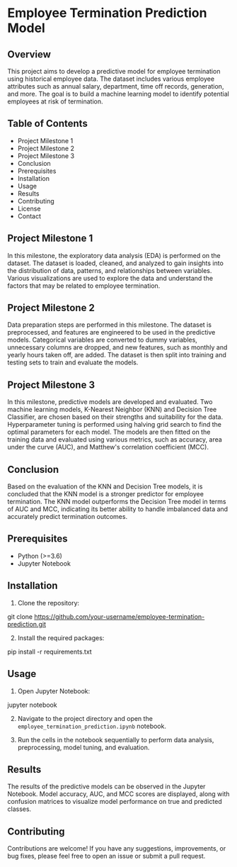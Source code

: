 # Employee Termination Prediction Model

## Overview

This project aims to develop a predictive model for employee termination using historical employee data. The dataset includes various employee attributes such as annual salary, department, time off records, generation, and more. The goal is to build a machine learning model to identify potential employees at risk of termination.

## Table of Contents

- Project Milestone 1
- Project Milestone 2
- Project Milestone 3
- Conclusion
- Prerequisites
- Installation
- Usage
- Results
- Contributing
- License
- Contact

## Project Milestone 1

In this milestone, the exploratory data analysis (EDA) is performed on the dataset. The dataset is loaded, cleaned, and analyzed to gain insights into the distribution of data, patterns, and relationships between variables. Various visualizations are used to explore the data and understand the factors that may be related to employee termination.

## Project Milestone 2

Data preparation steps are performed in this milestone. The dataset is preprocessed, and features are engineered to be used in the predictive models. Categorical variables are converted to dummy variables, unnecessary columns are dropped, and new features, such as monthly and yearly hours taken off, are added. The dataset is then split into training and testing sets to train and evaluate the models.

## Project Milestone 3

In this milestone, predictive models are developed and evaluated. Two machine learning models, K-Nearest Neighbor (KNN) and Decision Tree Classifier, are chosen based on their strengths and suitability for the data. Hyperparameter tuning is performed using halving grid search to find the optimal parameters for each model. The models are then fitted on the training data and evaluated using various metrics, such as accuracy, area under the curve (AUC), and Matthew's correlation coefficient (MCC).

## Conclusion

Based on the evaluation of the KNN and Decision Tree models, it is concluded that the KNN model is a stronger predictor for employee termination. The KNN model outperforms the Decision Tree model in terms of AUC and MCC, indicating its better ability to handle imbalanced data and accurately predict termination outcomes.

## Prerequisites

- Python (>=3.6)
- Jupyter Notebook

## Installation

1. Clone the repository:

git clone https://github.com/your-username/employee-termination-prediction.git


2. Install the required packages:


pip install -r requirements.txt


## Usage

1. Open Jupyter Notebook:


jupyter notebook


2. Navigate to the project directory and open the `employee_termination_prediction.ipynb` notebook.

3. Run the cells in the notebook sequentially to perform data analysis, preprocessing, model tuning, and evaluation.

## Results

The results of the predictive models can be observed in the Jupyter Notebook. Model accuracy, AUC, and MCC scores are displayed, along with confusion matrices to visualize model performance on true and predicted classes.

## Contributing

Contributions are welcome! If you have any suggestions, improvements, or bug fixes, please feel free to open an issue or submit a pull request.

